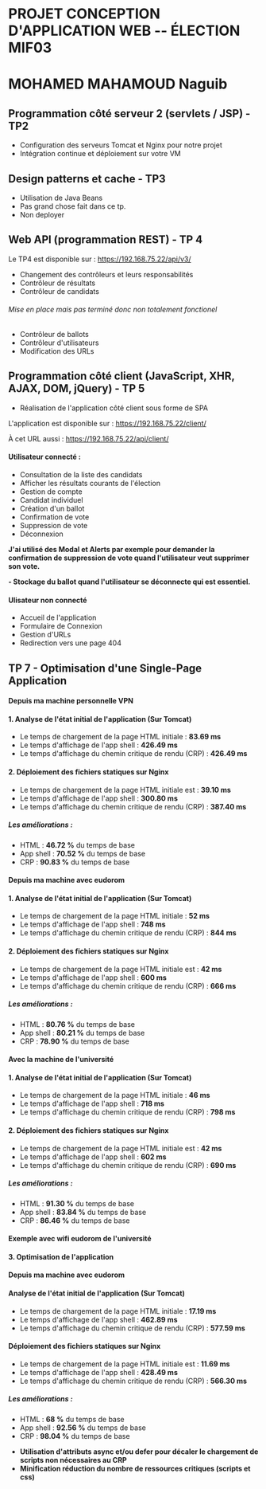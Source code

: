 # PROJET CONCEPTION D'APPLICATION WEB -- ÉLECTION MIF03

<h1>MOHAMED MAHAMOUD Naguib</h1>

<h2>  Programmation côté serveur 2 (servlets / JSP) - TP2 </h2>

- Configuration des serveurs Tomcat et Nginx pour notre projet
- Intégration continue et déploiement sur votre VM


<h2> Design patterns et cache - TP3 </h2>

- Utilisation de Java Beans
- Pas grand chose fait dans ce tp.
- Non deployer

<h2>Web API (programmation REST) - TP 4</h2>

Le TP4 est disponible sur : https://192.168.75.22/api/v3/

- Changement des contrôleurs et leurs responsabilités
- Contrôleur de résultats
- Contrôleur de candidats 

###### Mise en place mais pas terminé donc non totalement fonctionel

- Contrôleur de ballots
- Contrôleur d'utilisateurs 
- Modification des URLs


<h2>Programmation côté client (JavaScript, XHR, AJAX, DOM, jQuery) - TP 5</h2>

- Réalisation de l'application côté client sous forme de SPA

L'application est disponible sur : https://192.168.75.22/client/

À cet URL aussi : https://192.168.75.22/api/client/

<h4>Utilisateur connecté : </h4>
<ul>
    <li>Consultation de la liste des candidats</li>
    <li>Afficher les résultats courants de l'élection</li>
    <li>Gestion de compte</li>
    <li>Candidat individuel</li>
    <li>Création d'un ballot</li>
    <li>Confirmation de vote</li>
    <li>Suppression de vote </li>
    <li>Déconnexion</li>
</ul>

**J'ai utilisé des Modal et Alerts par exemple pour demander la confirmation de suppression de vote quand l'utilisateur veut supprimer son vote.**

**- Stockage du ballot quand l'utilisateur se déconnecte qui est essentiel.**

<h4>Ulisateur non connecté</h4>

<ul>
    <li>Accueil de l'application</li>
    <li>Formulaire de Connexion</li>
    <li>Gestion d'URLs</li>
    <li>Redirection vers une page 404</li>

</ul>

<h2>TP 7 - Optimisation d'une Single-Page Application</h2>

<h4>Depuis ma machine personnelle VPN</h4>

#### 1. Analyse de l'état initial de l'application (Sur Tomcat)

* Le temps de chargement de la page HTML initiale : **83.69 ms**
* Le temps d'affichage de l'app shell : **426.49 ms**
* Le temps d'affichage du chemin critique de rendu (CRP) : **426.49 ms**

#### 2. Déploiement des fichiers statiques sur Nginx

* Le temps de chargement de la page HTML initiale est : **39.10 ms**
* Le temps d'affichage de l'app shell : **300.80 ms** 
* Le temps d'affichage du chemin critique de rendu (CRP) : **387.40 ms**

##### Les améliorations :
* HTML :  **46.72 %** du temps de base
* App shell : **70.52 %** du temps de base
* CRP : **90.83 %** du temps de base



<h4>Depuis ma machine avec eudorom</h4>

#### 1. Analyse de l'état initial de l'application (Sur Tomcat)

* Le temps de chargement de la page HTML initiale : **52 ms**
* Le temps d'affichage de l'app shell : **748 ms**
* Le temps d'affichage du chemin critique de rendu (CRP) : **844 ms**

#### 2. Déploiement des fichiers statiques sur Nginx

* Le temps de chargement de la page HTML initiale est : **42 ms**
* Le temps d'affichage de l'app shell : **600 ms** 
* Le temps d'affichage du chemin critique de rendu (CRP) : **666 ms**

##### Les améliorations :
* HTML :  **80.76 %** du temps de base
* App shell : **80.21 %** du temps de base
* CRP : **78.90 %** du temps de base



<h4>Avec la machine de l'université</h4>

#### 1. Analyse de l'état initial de l'application (Sur Tomcat)

* Le temps de chargement de la page HTML initiale : **46 ms**
* Le temps d'affichage de l'app shell : **718 ms**
* Le temps d'affichage du chemin critique de rendu (CRP) : **798 ms**


#### 2. Déploiement des fichiers statiques sur Nginx

* Le temps de chargement de la page HTML initiale est : **42 ms** 
* Le temps d'affichage de l'app shell : **602 ms**
* Le temps d'affichage du chemin critique de rendu (CRP) : **690 ms**

##### Les améliorations :
* HTML :  **91.30 %** du temps de base
* App shell : **83.84 %** du temps de base
* CRP : **86.46 %** du temps de base



#### Exemple avec wifi eudorom de l'université

#### 3. Optimisation de l'application


<h4>Depuis ma machine avec eudorom</h4>

#### Analyse de l'état initial de l'application (Sur Tomcat)

* Le temps de chargement de la page HTML initiale : **17.19 ms**
* Le temps d'affichage de l'app shell : **462.89 ms**
* Le temps d'affichage du chemin critique de rendu (CRP) : **577.59 ms**


#### Déploiement des fichiers statiques sur Nginx

* Le temps de chargement de la page HTML initiale est : **11.69 ms** 
* Le temps d'affichage de l'app shell : **428.49 ms**
* Le temps d'affichage du chemin critique de rendu (CRP) : **566.30 ms**

##### Les améliorations :

* HTML :  **68 %** du temps de base
* App shell : **92.56 %** du temps de base
* CRP : **98.04 %** du temps de base



- **Utilisation d'attributs async et/ou defer pour décaler le chargement de scripts non nécessaires au CRP**
- **Minification réduction du nombre de ressources critiques (scripts et css)**





